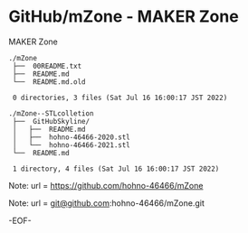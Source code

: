 # GitHub/mZone - MAKER Zone

MAKER Zone

    ./mZone
     ├──  00README.txt
     ├──  README.md
     └──  README.md.old
     
     0 directories, 3 files (Sat Jul 16 16:00:17 JST 2022)

    ./mZone--STLcolletion
     ├──  GitHubSkyline/
     │   ├──  README.md
     │   ├──  hohno-46466-2020.stl
     │   └──  hohno-46466-2021.stl
     └──  README.md
     
     1 directory, 4 files (Sat Jul 16 16:00:17 JST 2022)


Note:	url = https://github.com/hohno-46466/mZone

Note:	url = git@github.com:hohno-46466/mZone.git

-EOF-

